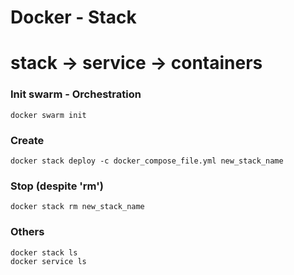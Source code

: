 # Docker - Stack 
# stack -> service -> containers

### Init swarm - Orchestration
```
docker swarm init
``` 

### Create
```
docker stack deploy -c docker_compose_file.yml new_stack_name
```

### Stop (despite 'rm')
```
docker stack rm new_stack_name 
```


### Others
```
docker stack ls
docker service ls
```
